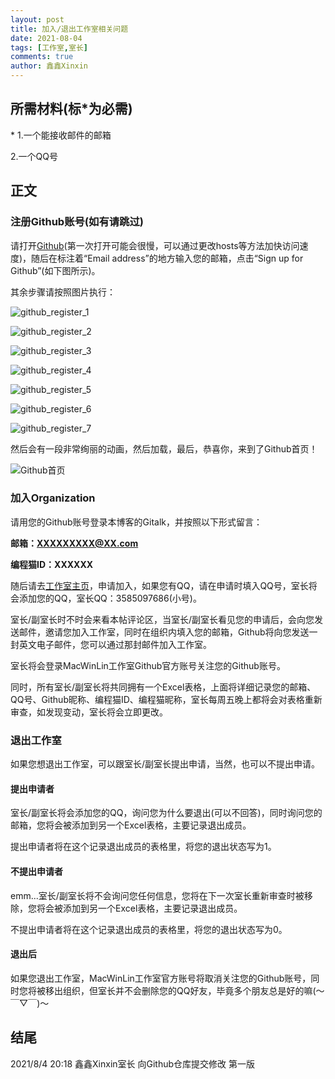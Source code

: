```yaml
---
layout: post
title: 加入/退出工作室相关问题
date: 2021-08-04
tags: [工作室,室长]
comments: true
author: 鑫鑫Xinxin
---
```


## 所需材料(标\*为必需)

\* 1.一个能接收邮件的邮箱

2.一个QQ号
## 正文

### 注册Github账号(如有请跳过)
请打开[Github](https://github.com/)(第一次打开可能会很慢，可以通过更改hosts等方法加快访问速度)，随后在标注着“Email address”的地方输入您的邮箱，点击“Sign up for Github”(如下图所示)。

其余步骤请按照图片执行：

![github_register_1](https://user-images.githubusercontent.com/88317432/128173619-cf1db4d5-11c1-47e3-abd4-e0fa3039097e.png)

![github_register_2](https://user-images.githubusercontent.com/88317432/128173645-3f813c07-998d-49cd-8a01-8ee3fb675706.png)

![github_register_3](https://user-images.githubusercontent.com/88317432/128173661-924478f6-c3fd-4bff-b5f9-2967d892b009.png)

![github_register_4](https://user-images.githubusercontent.com/88317432/128173685-fbeb7844-444b-42ff-be2f-1257bb5f8ebc.png)

![github_register_5](https://user-images.githubusercontent.com/88317432/128174261-80f156e9-2e0b-40b1-83e9-be0cb09131ea.png)

![github_register_6](https://user-images.githubusercontent.com/88317432/128174481-214c702c-0f34-49de-af1f-e26dccbe7023.png)

![github_register_7](https://user-images.githubusercontent.com/88317432/128174795-ef4842a6-59c3-42fc-ade4-da008be97ce4.png)

然后会有一段非常绚丽的动画，然后加载，最后，恭喜你，来到了Github首页！

![Github首页](https://user-images.githubusercontent.com/88317432/128175496-0664d173-afb1-409b-8603-30a99b61d869.png)

### 加入Organization

请用您的Github账号登录本博客的Gitalk，并按照以下形式留言：

**邮箱：XXXXXXXXX@XX.com**

**编程猫ID：XXXXXX**

随后请去[工作室主页](https://shequ.codemao.cn/work_shop/7864)，申请加入，如果您有QQ，请在申请时填入QQ号，室长将会添加您的QQ，室长QQ：3585097686(小号)。

室长/副室长时不时会来看本帖评论区，当室长/副室长看见您的申请后，会向您发送邮件，邀请您加入工作室，同时在组织内填入您的邮箱，Github将向您发送一封英文电子邮件，您可以通过那封邮件加入工作室。

室长将会登录MacWinLin工作室Github官方账号关注您的Github账号。

同时，所有室长/副室长将共同拥有一个Excel表格，上面将详细记录您的邮箱、QQ号、Github昵称、编程猫ID、编程猫昵称，室长每周五晚上都将会对表格重新审查，如发现变动，室长将会立即更改。

### 退出工作室

如果您想退出工作室，可以跟室长/副室长提出申请，当然，也可以不提出申请。

#### 提出申请者

室长/副室长将会添加您的QQ，询问您为什么要退出(可以不回答)，同时询问您的邮箱，您将会被添加到另一个Excel表格，主要记录退出成员。

提出申请者将在这个记录退出成员的表格里，将您的退出状态写为1。

#### 不提出申请者

emm...室长/副室长将不会询问您任何信息，您将在下一次室长重新审查时被移除，您将会被添加到另一个Excel表格，主要记录退出成员。

不提出申请者将在这个记录退出成员的表格里，将您的退出状态写为0。

#### 退出后

如果您退出工作室，MacWinLin工作室官方账号将取消关注您的Github账号，同时您将被移出组织，但室长并不会删除您的QQ好友，毕竟多个朋友总是好的嘛(～￣▽￣)～

## 结尾

2021/8/4 20:18 鑫鑫Xinxin室长 向Github仓库提交修改  第一版
